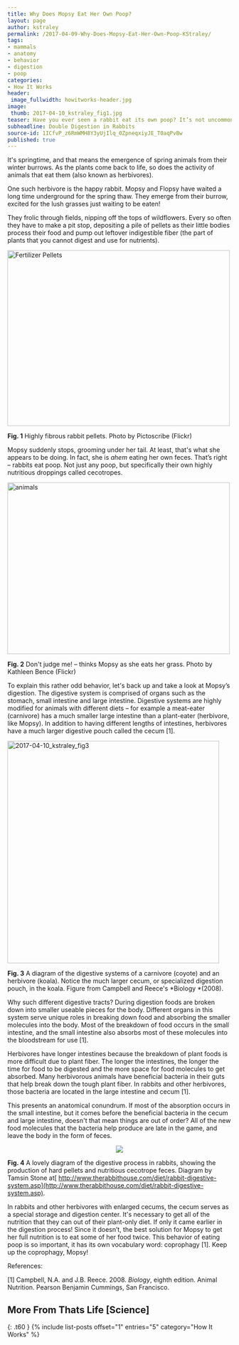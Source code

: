 ```yaml
---
title: Why Does Mopsy Eat Her Own Poop?
layout: page
author: kstraley
permalink: /2017-04-09-Why-Does-Mopsy-Eat-Her-Own-Poop-KStraley/
tags:
- mammals
- anatomy
- behavior
- digestion
- poop
categories:
- How It Works
header:
 image_fullwidth: howitworks-header.jpg
image:
 thumb: 2017-04-10_kstraley_fig1.jpg
teaser: Have you ever seen a rabbit eat its own poop? It’s not uncommon, in fact it’s necessary to live!
subheadline: Double Digestion in Rabbits
source-id: 1ICfvP_z6RmWMH8Y3yUjIlq_0ZpneqxiyJE_T0aqPvBw
published: true
---
```

It's springtime, and that means the emergence of spring animals from their winter burrows. As the plants come back to life, so does the activity of animals that eat them (also known as herbivores).

 

One such herbivore is the happy rabbit. Mopsy and Flopsy have waited a long time underground for the spring thaw. They emerge from their burrow, excited for the lush grasses just waiting to be eaten!

 

They frolic through fields, nipping off the tops of wildflowers. Every so often they have to make a pit stop, depositing a pile of pellets as their little bodies process their food and pump out leftover indigestible fiber (the part of plants that you cannot digest and use for nutrients).

 

 

<a data-flickr-embed="true"  href="https://www.flickr.com/photos/pictoscribe/2512062100" title="Fertilizer Pellets"><img src="https://c1.staticflickr.com/3/2389/2512062100_4bf40e1ba0.jpg" width="500" height="395" alt="Fertilizer Pellets"></a><script async src="//embedr.flickr.com/assets/client-code.js" charset="utf-8"></script>

**Fig. 1** Highly fibrous rabbit pellets. Photo by Pictoscribe (Flickr) 

 

Mopsy suddenly stops, grooming under her tail. At least, that's what she appears to be doing. In fact, she is *ahem* eating her own feces. That’s right – rabbits eat poop. Not just any poop, but specifically their own highly nutritious droppings called cecotropes.

 

<a data-flickr-embed="true"  href="https://www.flickr.com/photos/thehills020420/3167480982" title="animals"><img src="https://c1.staticflickr.com/2/1010/3167480982_845d5976c0.jpg" width="500" height="386" alt="animals"></a><script async src="//embedr.flickr.com/assets/client-code.js" charset="utf-8"></script>

**Fig. 2** Don't judge me! – thinks Mopsy as she eats her grass. Photo by Kathleen Bence (Flickr) 

 

To explain this rather odd behavior, let's back up and take a look at Mopsy’s digestion. The digestive system is comprised of organs such as the stomach, small intestine and large intestine. Digestive systems are highly modified for animals with different diets – for example a meat-eater (carnivore) has a much smaller large intestine than a plant-eater (herbivore, like Mopsy). In addition to having different lengths of intestines, herbivores have a much larger digestive pouch called the cecum [1].

 

<a data-flickr-embed="true"  href="https://www.flickr.com/photos/139839751@N06/33807904921/in/dateposted-friend/" title="2017-04-10_kstraley_fig3"><img src="https://c1.staticflickr.com/4/3953/33807904921_dd45456dea.jpg" width="476" height="500" alt="2017-04-10_kstraley_fig3"></a><script async src="//embedr.flickr.com/assets/client-code.js" charset="utf-8"></script>

**Fig. 3** A diagram of the digestive systems of a carnivore (coyote) and an herbivore (koala). Notice the much larger cecum, or specialized digestion pouch, in the koala. Figure from Campbell and Reece's *Biology *(2008).

 

Why such different digestive tracts? During digestion foods are broken down into smaller useable pieces for the body. Different organs in this system serve unique roles in breaking down food and absorbing the smaller molecules into the body. Most of the breakdown of food occurs in the small intestine, and the small intestine also absorbs most of these molecules into the bloodstream for use [1].

 

Herbivores have longer intestines because the breakdown of plant foods is more difficult due to plant fiber. The longer the intestines, the longer the time for food to be digested and the more space for food molecules to get absorbed. Many herbivorous animals have beneficial bacteria in their guts that help break down the tough plant fiber. In rabbits and other herbivores, those bacteria are located in the large intestine and cecum [1].

This presents an anatomical conundrum. If most of the absorption occurs in the small intestine, but it comes before the beneficial bacteria in the cecum and large intestine, doesn't that mean things are out of order? All of the new food molecules that the bacteria help produce are late in the game, and leave the body in the form of feces.

<div style="text-align:center"><img src ="http://www.therabbithouse.com/diet/images/rabbit_digestion.png"/></div>

**Fig. 4** A lovely diagram of the digestive process in rabbits, showing the production of hard pellets and nutritious cecotrope feces. Diagram by Tamsin Stone at[ http://www.therabbithouse.com/diet/rabbit-digestive-system.asp](http://www.therabbithouse.com/diet/rabbit-digestive-system.asp).

In rabbits and other herbivores with enlarged cecums, the cecum serves as a special storage and digestion center. It's necessary to get all of the nutrition that they can out of their plant-only diet. If only it came earlier in the digestion process! Since it doesn’t, the best solution for Mopsy to get her full nutrition is to eat some of her food twice. This behavior of eating poop is so important, it has its own vocabulary word: coprophagy [1]. Keep up the coprophagy, Mopsy!

References:

[1] Campbell, N.A. and J.B. Reece. 2008. *Biology*, eighth edition. Animal Nutrition. Pearson Benjamin Cummings, San Francisco.

## More From Thats Life [Science]
{: .t60 }
{% include list-posts offset="1" entries="5" category="How It Works" %}

